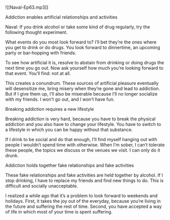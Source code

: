 


![[Naval-Ep63.mp3]]


Addiction enables artificial relationships and activities

Naval: If you drink alcohol or take some kind of drug regularly, try the following thought experiment. 

What events do you most look forward to? I’ll bet they’re the ones where you get to drink or do drugs. You look forward to dinnertime, an upcoming party or bar-hopping with friends.

To see how artificial it is, resolve to abstain from drinking or doing drugs the next time you go out. Now ask yourself how much you’re looking forward to that event. You’ll find: not at all.

This creates a conundrum. These sources of artificial pleasure eventually will desensitize me, bring misery when they’re gone and lead to addiction. But if I give them up, I’ll also be miserable because I’ll no longer socialize with my friends. I won’t go out, and I won’t have fun.

Breaking addiction requires a new lifestyle

Breaking addiction is very hard, because you have to break the physical addiction and you also have to change your lifestyle. You have to switch to a lifestyle in which you can be happy without that substance.

If I drink to be social  and do that enough, I’ll find myself hanging out with people I wouldn’t spend time with otherwise. When I’m sober, I can’t tolerate these people, the topics we discuss or the venues we visit. I can only do it drunk.

Addiction holds together fake relationships and fake activities

These fake relationships and fake activities are held together by alcohol. If I stop drinking, I have to replace my friends and find new things to do. This is difficult and socially unacceptable. 

I realized a while ago that it’s a problem to look forward to weekends and holidays. First, it takes the joy out of the everyday, because you’re living in the future and suffering the rest of time. Second, you have accepted a way of life in which most of your time is spent suffering.